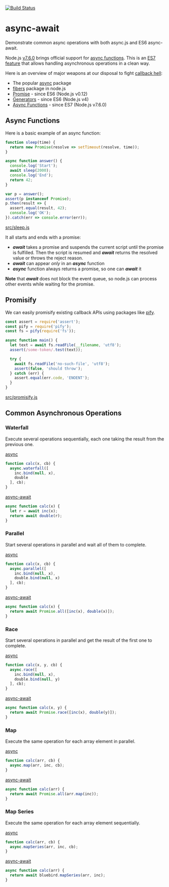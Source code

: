 [![Build Status](https://travis-ci.org/dotchev/async-await.svg?branch=master)](https://travis-ci.org/dotchev/async-await)

# async-await
Demonstrate common async operations with both async.js and ES6 async-await.

Node.js [v7.6.0][1] brings official support for [async functions][2].
This is an [ES7 feature][3] that allows handling asynchronous operations in a clean way.

Here is an overview of major weapons at our disposal to fight [callback hell][4]:
* The popular [async][5] package
* [fibers][8] package in node.js
* [Promise][6] - since ES6 (Node.js v0.12)
* [Generators][7] - since ES6 (Node.js v4)
* [Async Functions][3] - since ES7 (Node.js v7.6.0)

## Async Functions

Here is a basic example of an async function:
```js
function sleep(time) {
  return new Promise(resolve => setTimeout(resolve, time));
}

async function answer() {
  console.log('Start');
  await sleep(2000);
  console.log('End');
  return 42;
}

var p = answer();
assert(p instanceof Promise);
p.then(result => {
  assert.equal(result, 42);
  console.log('OK');
}).catch(err => console.error(err));
```
[src/sleep.js](src/sleep.js)

It all starts and ends with a promise: 
* ***await*** takes a promise and suspends the current script until the
promise is fulfilled. Then the script is resumed and ***await*** returns the 
resolved value or throws the reject reason.
* ***await*** can appear _only_ in an ***async*** function
* ***async*** function always returns a promise, so one can ***await*** it

**Note** that ***await*** does not block the event queue, so node.js can process
other events while waiting for the promise.

## Promisify

We can easily promisify existing callback APIs using packages like [pify][9].
```js
const assert = require('assert');
const pify = require('pify');
const fs = pify(require('fs'));

async function main() {
  let text = await fs.readFile(__filename, 'utf8');
  assert(/some-token/.test(text));

  try {
    await fs.readFile('no-such-file', 'utf8');
    assert(false, 'should throw');
  } catch (err) {
    assert.equal(err.code, 'ENOENT');
  }
}
```
[src/promisify.js](src/promisify.js)

## Common Asynchronous Operations

### Waterfall

Execute several operations sequentially,
each one taking the result from the previous one.

[async](src/waterfall-async.js)
```js
function calc(x, cb) {
  async.waterfall([
    inc.bind(null, x),
    double
  ], cb);
}
```

[async-await](src/waterfall-await.js)
```js
async function calc(x) {
  let r = await inc(x);
  return await double(r);
}
```

### Parallel

Start several operations in parallel and wait all of them to complete.

[async](src/parallel-async.js)
```js
function calc(x, cb) {
  async.parallel([
    inc.bind(null, x),
    double.bind(null, x)
  ], cb);
}
```

[async-await](src/parallel-await.js)
```js
async function calc(x) {
  return await Promise.all([inc(x), double(x)]);
}
```

### Race

Start several operations in parallel and get the result of the first one to complete.

[async](src/race-async.js)
```js
function calc(x, y, cb) {
  async.race([
    inc.bind(null, x),
    double.bind(null, y)
  ], cb);
}
```

[async-await](src/race-await.js)
```js
async function calc(x, y) {
  return await Promise.race([inc(x), double(y)]);
}
```

### Map

Execute the same operation for each array element in parallel.

[async](src/map-async.js)
```js
function calc(arr, cb) {
  async.map(arr, inc, cb);
}
```

[async-await](src/map-await.js)
```js
async function calc(arr) {
  return await Promise.all(arr.map(inc));
}
```

### Map Series

Execute the same operation for each array element sequentially.

[async](src/mapSeries-async.js)
```js
function calc(arr, cb) {
  async.mapSeries(arr, inc, cb);
}
```

[async-await](src/mapSeries-await.js)
```js
async function calc(arr) {
  return await bluebird.mapSeries(arr, inc);
}
```



[1]: https://github.com/nodejs/node/blob/master/doc/changelogs/CHANGELOG_V7.md#7.6.0
[2]: https://developers.google.com/web/fundamentals/getting-started/primers/async-functions
[3]: https://tc39.github.io/ecmascript-asyncawait/
[4]: http://callbackhell.com/
[5]: http://caolan.github.io/async/
[6]: https://developer.mozilla.org/en/docs/Web/JavaScript/Reference/Global_Objects/Promise
[7]: https://developer.mozilla.org/en/docs/Web/JavaScript/Reference/Statements/function*
[8]: https://github.com/laverdet/node-fibers
[9]: https://github.com/sindresorhus/pify
